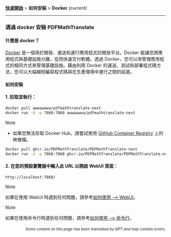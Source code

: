 [**快速開始**](./getting-started.md) > **如何安裝** > **Docker** _(current)_

---

### 透過 docker 安裝 PDFMathTranslate

#### 什麼是 docker？

[Docker](https://docs.docker.com/get-started/docker-overview/) 是一個用於開發、運送和運行應用程式的開放平台。Docker 能讓您將應用程式與基礎設施分離，從而快速交付軟體。透過 Docker，您可以用管理應用程式的相同方式來管理基礎設施。藉由利用 Docker 的運送、測試和部署程式碼方法，您可以大幅縮短編寫程式碼與在生產環境中運行之間的延遲。

#### 如何安裝

<h4>1. 拉取並執行：</h4>

```bash
docker pull awwaawwa/pdfmathtranslate-next
docker run -d -p 7860:7860 awwaawwa/pdfmathtranslate-next
```

> [!NOTE]
> 
> - 如果您無法存取 Docker Hub，請嘗試使用 [GitHub Container Registry](https://github.com/PDFMathTranslate/PDFMathTranslate-next/pkgs/container/pdfmathtranslate) 上的映像檔。
> 
> ```bash
> docker pull ghcr.io/PDFMathTranslate/PDFMathTranslate-next
> docker run -d -p 7860:7860 ghcr.io/PDFMathTranslate/PDFMathTranslate-next
> ```

<h4>2. 在您的預設瀏覽器中輸入此 URL 以開啟 WebUI 頁面：</h4>

```
http://localhost:7860/
```

> [!NOTE]
> 如果在使用 WebUI 時遇到任何問題，請參考[如何使用 --> WebUI](./USAGE_webui.md)。

> [!NOTE]
> 如果在使用命令行時遇到任何問題，請參考[如何使用 --> 命令行](./USAGE_commandline.md)。
<!-- 
#### For docker deployment on cloud service:

<div>
<a href="https://www.heroku.com/deploy?template=https://github.com/PDFMathTranslate/PDFMathTranslate-next">
  <img src="https://www.herokucdn.com/deploy/button.svg" alt="Deploy" height="26"></a>
<a href="https://render.com/deploy">
  <img src="https://render.com/images/deploy-to-render-button.svg" alt="Deploy to Koyeb" height="26"></a>
<a href="https://zeabur.com/templates/5FQIGX?referralCode=reycn">
  <img src="https://zeabur.com/button.svg" alt="Deploy on Zeabur" height="26"></a>
<a href="https://app.koyeb.com/deploy?type=git&builder=buildpack&repository=github.com/PDFMathTranslate/PDFMathTranslate-next&branch=main&name=pdf-math-translate">
  <img src="https://www.koyeb.com/static/images/deploy/button.svg" alt="Deploy to Koyeb" height="26"></a>
</div>

-->

<div align="right"> 
<h6><small>Some content on this page has been translated by GPT and may contain errors.</small></h6>